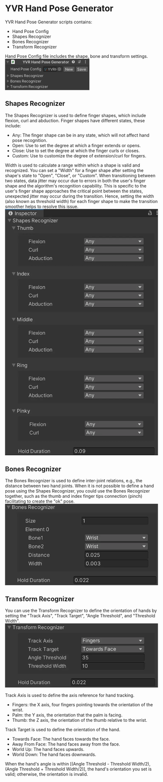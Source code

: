 # YVR Hand Pose Generator

YVR Hand Pose Generator scripts contains: 
- Hand Pose Config 
- Shapes Recognizer
- Bones Recognizer
- Transform Recognizer

Hand Pose Config file includes the shape, bone and transform settings. 
    <br />
    ![HandPoseConfig](./HandTracking/HandPoseConfig.png)


## Shapes Recognizer

The Shapes Recognizer is used to define finger shapes, which include flexion, curl and abduction. Finger shapes have different states, these include: 

- Any: The finger shape can be in any state, which will not affect hand pose recognition.
- Open: Use to set the degree at which a finger extends or opens.
- Close: Use to set the degree at which the finger curls or closes.
- Custom: Use to customize the degree of extension/curl for fingers.

Width is used to calculate a range within which a shape is valid and recognized. You can set a "Width" for a finger shape after setting the shape's state to "Open", "Close", or "Custom". When transitioning between two states, data jitter may occur due to errors in both the user's finger shape and the algorithm's recognition capability. This is specific to the user's finger shape approaches the critical point between the states, unexpected jitter may occur during the transition. Hence, setting the width (also known as threshold width) for each finger shape to make the transition smoother helps to resolve this issue. 
    <br />
    ![ShapesRecognizer](./HandTracking/ShapesRecognizer.png)

## Bones Recognizer

The Bones Recognizer is used to define inter-joint relations, e.g., the distance between two hand joints. When it is not possible to define a hand pose using the Shapes Recognizer, you could use the Bones Recognizer together, such as the thumb and index finger tips connection (pinch) facilitating to create the "ok" pose.
    <br />
    ![BonesRecognizer](./HandTracking/BonesRecognizer.png)


## Transform Recognizer

You can use the Transform Recognizer to define the orientation of hands by setting the "Track Axis", "Track Target", "Angle Threshold", and "Threshold Width". 
    <br />
    ![TransformRecognizer](./HandTracking/TransformRecognizer.png)

Track Axis is used to define the axis reference for hand tracking.
- Fingers: the X axis, four fingers pointing towards the orientation of the wrist.
- Palm: the Y axis, the orientation that the palm is facing.
- Thumb: the Z axis, the orientation of the thumb relative to the wrist.

Track Target is used to define the orientation of the hand.
- Towards Face: The hand faces towards the face.
- Away From Face: The hand faces away from the face. 
- World Up: The hand faces upwards. 
- World Down: The hand faces downwards.

When the hand's angle is within [(Angle Threshold - Threshold Width/2), (Angle Threshold + Threshold Width/2)], the hand's orientation you set is valid; otherwise, the orientation is invalid.